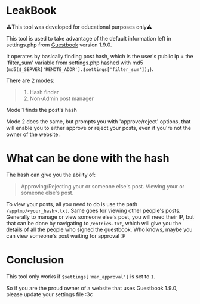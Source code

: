 # LeakBook
⚠️This tool was developed for educational purposes only⚠️

This tool is used to take advantage of the default information left in settings.php from [Guestbook](https://www.phpjunkyard.com/php-guestbook-script.php) version 1.9.0.

It operates by basically finding post hash, which is the user's public ip + the 'filter_sum' variable from settings.php hashed with md5 (```md5($_SERVER['REMOTE_ADDR'].$settings['filter_sum']);```).

There are 2 modes:

> 1) Hash finder
> 2) Non-Admin post manager

Mode 1 finds the post's hash

Mode 2 does the same, but prompts you with 'approve/reject' options, that will enable you to either approve or reject your posts, even if you're not the owner of the website.

# What can be done with the hash

The hash can give you the ability of:
> Approving/Rejecting your or someone else's post.
> Viewing your or someone else's post.

To view your posts, all you need to do is use the path ```/apptmp/<your_hash>.txt```. Same goes for viewing other people's posts. 
Generally to manage or view someone else's post, you will need their IP, but that can be done by navigating to ```/entries.txt```, which will give you the details of all the people who signed the guestbook. Who knows, maybe you can view someone's post waiting for approval :P 

# Conclusion

This tool only works if ```$settings['man_approval']``` is set to ```1```.

So if you are the proud owner of a website that uses Guestbook 1.9.0, please update your settings file :3c  
